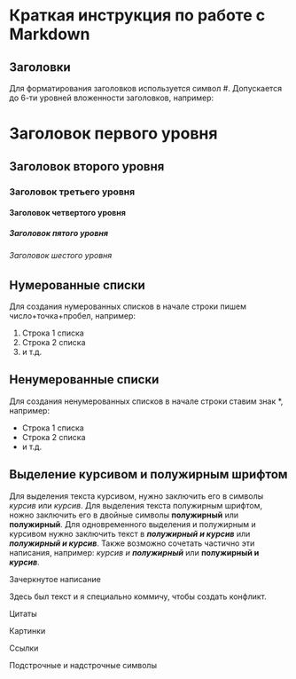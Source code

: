 # Краткая инструкция по работе с Markdown

## Заголовки

Для форматирования заголовков используется символ #. Допускается до 6-ти уровней вложенности заголовков, например:
# Заголовок первого уровня
## Заголовок второго уровня
### Заголовок третьего уровня
#### Заголовок четвертого уровня
##### Заголовок пятого уровня
###### Заголовок шестого уровня

## Нумерованные списки

Для создания нумерованных списков в начале строки пишем число+точка+пробел, например:
1. Строка 1 списка
2. Строка 2 списка
3. и т.д.

## Ненумерованные списки

Для создания ненумерованных списков в начале строки ставим знак *, например:
*  Строка 1 списка
* Строка 2 списка
* и т.д.

## Выделение курсивом и полужирным шрифтом
Для выделения текста курсивом, нужно заключить его в символы *курсив* или _курсив_.
Для выделения текста полужирным шрифтом, ножно заключить его в двойные символы **полужирный** или __полужирный__.
Для одновременного выделения и полужирным и курсивом нужно заключить текст в ***полужирный и курсив*** или ___полужирный и курсив___.
Также возможно сочетать частично эти написания, например: *курсив и **полужирный*** или **полужирный и *курсив***.

Зачеркнутое написание

Здесь был текст и я специально коммичу, чтобы создать конфликт.

Цитаты

Картинки

Ссылки

Подстрочные и надстрочные символы